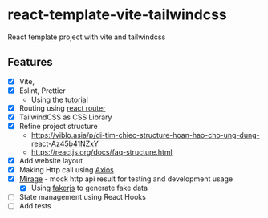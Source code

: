 # react-template-vite-tailwindcss

React template project with vite and tailwindcss

## Features

- [x] Vite,
- [x] Eslint, Prettier
  - Using the [tutorial](https://javascript.plainenglish.io/setting-eslint-and-prettier-on-a-react-typescript-project-2021-22993565edf9)
- [x] Routing using [react router](https://reactrouter.com/)
- [x] TailwindCSS as CSS Library
- [x] Refine project structure
  - https://viblo.asia/p/di-tim-chiec-structure-hoan-hao-cho-ung-dung-react-Az45b41NZxY
  - https://reactjs.org/docs/faq-structure.html
- [x] Add website layout
- [x] Making Http call using [Axios](https://github.com/axios/axios)
- [x] [Mirage](https://miragejs.com/) - mock http api result for testing and development usage
  - [x] Using [fakerjs](https://fakerjs.dev/) to generate fake data
- [ ] State management using React Hooks
- [ ] Add tests
